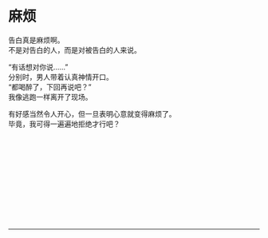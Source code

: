 # 麻烦

告白真是麻烦啊。\
不是对告白的人，而是对被告白的人来说。

“有话想对你说……”\
分别时，男人带着认真神情开口。\
“都喝醉了，下回再说吧？”\
我像逃跑一样离开了现场。

有好感当然令人开心，但一旦表明心意就变得麻烦了。\
毕竟，我可得一遍遍地拒绝才行吧？
<br>
<br>
<br>
<br>
<br>
<br>
<br>
<br>
<br>
<br>
<br>
<br>

---

